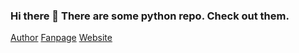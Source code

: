 ### Hi there 👋 There are some python repo. Check out them.
[Author](https://facebook.com/tuyen.2k8)
[Fanpage](https://facebook.com/blo9.c0der)
[Website](https://blogcoder.github.io)


